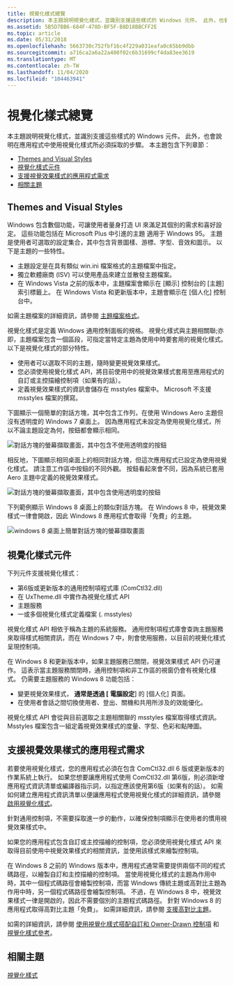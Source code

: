 ```yaml
---
title: 視覺化樣式總覽
description: 本主題說明視覺化樣式，並識別支援這些樣式的 Windows 元件。 此外，也會說明在應用程式中使用視覺化樣式所必須採取的步驟。
ms.assetid: 5B5D7BB6-684F-478D-BF5F-B8D18BBCFF2E
ms.topic: article
ms.date: 05/31/2018
ms.openlocfilehash: 5663730c752fbf16c4f229a031eafa0c65bb9dbb
ms.sourcegitcommit: a716ca2a6a22a400f02c6b31699cf4da83ee3619
ms.translationtype: MT
ms.contentlocale: zh-TW
ms.lasthandoff: 11/04/2020
ms.locfileid: "104463941"
---
```

# <a name="visual-styles-overview"></a>視覺化樣式總覽

本主題說明視覺化樣式，並識別支援這些樣式的 Windows 元件。 此外，也會說明在應用程式中使用視覺化樣式所必須採取的步驟。 本主題包含下列章節：

-   [Themes and Visual Styles](#themes-and-visual-styles)
-   [視覺化樣式元件](#visual-styles-components)
-   [支援視覺效果樣式的應用程式需求](#application-requirements-for-supporting-visual-styles)
-   [相關主題](#related-topics)

## <a name="themes-and-visual-styles"></a>Themes and Visual Styles

Windows 包含數個功能，可讓使用者量身打造 UI 來滿足其個別的需求和喜好設定。 這些功能包括在 Microsoft Plus 中引進的主題 適用于 Windows 95。 主題是使用者可選取的設定集合，其中包含背景圖樣、游標、字型、音效和圖示。 以下是主題的一些特性。

-   主題設定是在具有類似 win.ini 檔案格式的主題檔案中指定。
-   獨立軟體廠商 (ISV) 可以使用產品來建立並散發主題檔案。
-   在 Windows Vista 之前的版本中，主題檔案會顯示在 [顯示] 控制台的 [主題] 索引標籤上。 在 Windows Vista 和更新版本中，主題會顯示在 [個人化] 控制台中。

如需主題檔案的詳細資訊，請參閱 [主題檔案格式](themesfileformat-overview.md)。

視覺化樣式是定義 Windows 通用控制面板的規格。 視覺化樣式與主題相關聯;亦即，主題檔案包含一個區段，可指定當特定主題為使用中時要套用的視覺化樣式。 以下是視覺化樣式的部分特性。

-   使用者可以選取不同的主題，隨時變更視覺效果樣式。
-   您必須使用視覺化樣式 API，將目前使用中的視覺效果樣式套用至應用程式的自訂或主控描繪控制項（如果有的話）。
-   定義視覺效果樣式的資訊會儲存在 msstyles 檔案中。 Microsoft 不支援 msstyles 檔案的撰寫。


下圖顯示一個簡單的對話方塊，其中包含工作列，在使用 Windows Aero 主題但沒有透明度的 Windows 7 桌面上。 因為應用程式未設定為使用視覺化樣式，所以不論主題設定為何，按鈕都會顯示相同。

![對話方塊的螢幕擷取畫面，其中包含不使用透明度的按鈕](images/tb-wostyles.png)

相反地，下圖顯示相同桌面上的相同對話方塊，但這次應用程式已設定為使用視覺化樣式。 請注意工作區中按鈕的不同外觀。 按鈕看起來會不同，因為系統已套用 Aero 主題中定義的視覺效果樣式。

![對話方塊的螢幕擷取畫面，其中包含使用透明度的按鈕](images/tb-withstyles.png)

下列範例顯示 Windows 8 桌面上的類似對話方塊。 在 Windows 8 中，視覺效果樣式一律會開啟，因此 Windows 8 應用程式會取得「免費」的主題。

![windows 8 桌面上簡單對話方塊的螢幕擷取畫面](images/tb-win8.png)

## <a name="visual-styles-components"></a>視覺化樣式元件

下列元件支援視覺化樣式：

-   第6版或更新版本的通用控制項程式庫 (ComCtl32.dll) 
-   在 UxTheme.dll 中實作為視覺化樣式 API
-   主題服務
-   一或多個視覺化樣式定義檔案 (. msstyles) 

視覺化樣式 API 相依于稱為主題的系統服務。 通用控制項程式庫會查詢主題服務來取得樣式相關資訊，而在 Windows 7 中，則會使用服務，以目前的視覺化樣式呈現控制項。

在 Windows 8 和更新版本中，如果主題服務已關閉，視覺效果樣式 API 仍可運作。 這表示當主題服務關閉時，通用控制項和非工作區的視窗仍會有視覺化樣式。 仍需要主題服務的 Windows 8 功能包括：

-   變更視覺效果樣式， **通常是透過 [** **電腦設定**] 的 [個人化] 頁面。
-   在使用者會話之間切換使用者、登出、關機和共用所涉及的效能優化。

視覺化樣式 API 會從與目前選取之主題相關聯的 msstyles 檔案取得樣式資訊。 Msstyles 檔案包含一組定義視覺效果樣式的度量、字型、色彩和點陣圖。

## <a name="application-requirements-for-supporting-visual-styles"></a>支援視覺效果樣式的應用程式需求

若要使用視覺化樣式，您的應用程式必須在包含 ComCtl32.dll 6 版或更新版本的作業系統上執行。 如果您想要讓應用程式使用 ComCtl32.dll 第6版，則必須新增應用程式資訊清單或編譯器指示詞，以指定應該使用第6版（如果有的話）。 如需如何建立應用程式資訊清單以便讓應用程式使用視覺化樣式的詳細資訊，請參閱 [啟用視覺化樣式](cookbook-overview.md)。

針對通用控制項，不需要採取進一步的動作，以確保控制項顯示在使用者的慣用視覺效果樣式中。

如果您的應用程式包含自訂或主控描繪的控制項，您必須使用視覺化樣式 API 來取得目前使用中視覺效果樣式的相關資訊，並使用該樣式來繪製控制項。

在 Windows 8 之前的 Windows 版本中，應用程式通常需要提供兩個不同的程式碼路徑，以繪製自訂和主控描繪的控制項。 當使用視覺化樣式的主題為作用中時，其中一個程式碼路徑會繪製控制項，而當 Windows 傳統主題或高對比主題為作用中時，另一個程式碼路徑會繪製控制項。 不過，在 Windows 8 中，視覺效果樣式一律是開啟的，因此不需要個別的主題程式碼路徑。 針對 Windows 8 的應用程式取得高對比主題「免費」。 如需詳細資訊，請參閱 [支援高對比主題](supporting-high-contrast-themes.md)。

如需的詳細資訊，請參閱 [使用視覺化樣式搭配自訂和 Owner-Drawn 控制項](using-visual-styles.md) 和 [視覺化樣式參考](uxctl-ref.md)。

## <a name="related-topics"></a>相關主題

<dl> <dt>

[視覺化樣式](themes-overview.md)
</dt> </dl>

 

 




